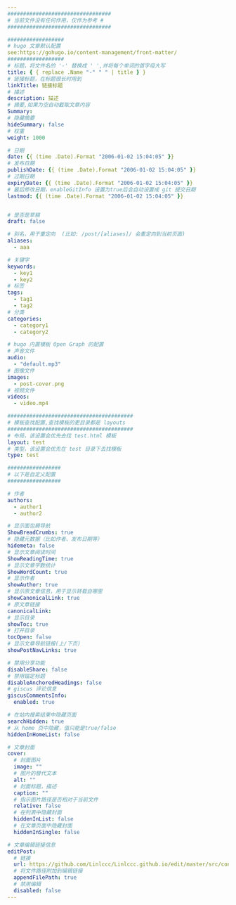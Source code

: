 ```yaml
---
#################################
# 当前文件没有任何作用，仅作为参考 #
#################################

##################
# hugo 文章默认配置
see:https://gohugo.io/content-management/front-matter/
##################
# 标题，将文件名的 '-' 替换成 ' ',并将每个单词的首字母大写
title: { { replace .Name "-" " " | title } }
# 链接标题，在标题很长时用到
linkTitle: 链接标题
# 描述
description: 描述
# 摘要,如果为空自动截取文章内容
Summary:
# 隐藏摘要
hideSummary: false
# 权重
weight: 1000

# 日期
date: {{ (time .Date).Format "2006-01-02 15:04:05" }}
# 发布日期
publishDate: {{ (time .Date).Format "2006-01-02 15:04:05" }}
# 过期日期
expiryDate: {{ (time .Date).Format "2006-01-02 15:04:05" }}
# 最后修改日期，enableGitInfo 设置为true后会自动设置成 git 提交日期
lastmod: {{ (time .Date).Format "2006-01-02 15:04:05" }}


# 是否是草稿
draft: false

# 别名，用于重定向  (比如: /post/[aliases]/ 会重定向到当前页面)
aliases:
  - aaa

# 关键字
keywords:
  - key1
  - key2
# 标签
tags:
  - tag1
  - tag2
# 分类
categories:
  - category1
  - category2

# hugo 内置模板 Open Graph 的配置
# 声音文件
audio:
  - "default.mp3"
# 图像文件
images:
  - post-cover.png
# 视频文件
videos:
  - video.mp4

########################################
# 模板查找配置,查找模板的更目录都是 layouts
########################################
# 布局，该设置会优先去找 test.html 模板
layout: test
# 类型，该设置会优先在 test 目录下去找模板
type: test

#################
# 以下是自定义配置
#################

# 作者
authors:
  - author1
  - author2

# 显示面包屑导航
ShowBreadCrumbs: true
# 隐藏元数据（比如作者、发布日期等）
hidemeta: false
# 显示文章阅读时间
ShowReadingTime: true
# 显示文章字数统计
ShowWordCount: true
# 显示作者
showAuthor: true
# 显示原文章信息，用于显示转载自哪里
showCanonicalLink: true
# 原文章链接
canonicalLink:
# 显示目录
showToc: true
# 打开目录
tocOpen: false
# 显示文章导航链接(上/下页)
showPostNavLinks: true

# 禁用分享功能
disableShare: false
# 禁用锚定标题
disableAnchoredHeadings: false
# giscus 评论信息
giscusCommentsInfo:
  enabled: true

# 在站内搜索结果中隐藏页面
searchHidden: true
# 从 home 页中隐藏，值只能是true/false
hiddenInHomeList: false

# 文章封面
cover:
  # 封面图片
  image: ""
  # 图片的替代文本
  alt: ""
  # 封面标题，描述
  caption: ""
  # 指示图片路径是否相对于当前文件
  relative: false
  # 在列表中隐藏封面
  hiddenInList: false
  # 在文章页面中隐藏封面
  hiddenInSingle: false

# 文章编辑链接信息
editPost:
  # 链接
  url: https://github.com/Linlccc/Linlccc.github.io/edit/master/src/content
  # 将文件路径附加到编辑链接
  appendFilePath: true
  # 禁用编辑
  disabled: false
---
```

